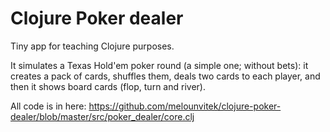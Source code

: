 # Clojure Poker dealer

Tiny app for teaching Clojure purposes.

It simulates a Texas Hold'em poker round (a simple one; without bets): it creates
a pack of cards, shuffles them, deals two cards to each player, and then it shows
board cards (flop, turn and river).

All code is in here: https://github.com/melounvitek/clojure-poker-dealer/blob/master/src/poker_dealer/core.clj
